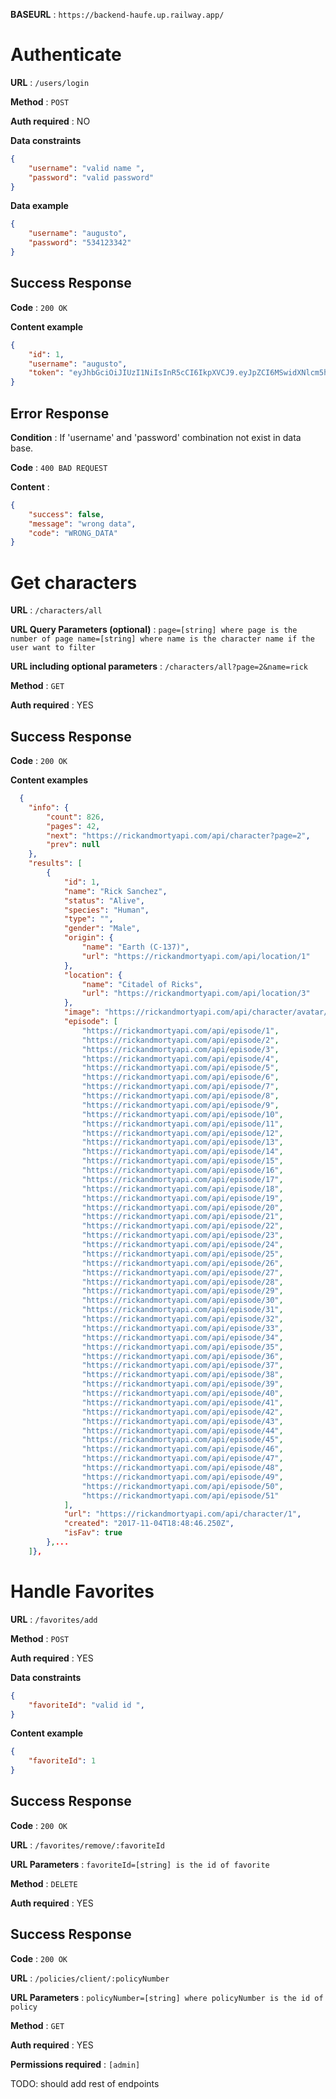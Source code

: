 **BASEURL** : `https://backend-haufe.up.railway.app/`

# Authenticate

**URL** : `/users/login`

**Method** : `POST`

**Auth required** : NO

**Data constraints**

```json
{
    "username": "valid name ",
    "password": "valid password"
}
```

**Data example**

```json
{
    "username": "augusto",
    "password": "534123342"
}
```

## Success Response

**Code** : `200 OK`

**Content example**

```json
{
    "id": 1,
    "username": "augusto",
    "token": "eyJhbGciOiJIUzI1NiIsInR5cCI6IkpXVCJ9.eyJpZCI6MSwidXNlcm5hbWUiOiJhdWd1c3RvIiwiaWF0IjoxNzA5MTI1MzU3LCJleHAiOjE3MDkxMjYyNTd9.pSjMhGVjjczi8bsGWIiMpv8X_UCmGaXfVM4770OP60Q"
}
```

## Error Response

**Condition** : If 'username' and 'password' combination not exist in data base.

**Code** : `400 BAD REQUEST`

**Content** :

```json
{
    "success": false,
    "message": "wrong data",
    "code": "WRONG_DATA"
}
```

# Get characters


**URL** : `/characters/all`

**URL Query Parameters (optional)** : `page=[string] where page is the number of page name=[string] where name is the character name if the user want to filter`

**URL including optional parameters** : `/characters/all?page=2&name=rick`

**Method** : `GET`

**Auth required** : YES


## Success Response

**Code** : `200 OK`

**Content examples**


```json
  {
    "info": {
        "count": 826,
        "pages": 42,
        "next": "https://rickandmortyapi.com/api/character?page=2",
        "prev": null
    },
    "results": [
        {
            "id": 1,
            "name": "Rick Sanchez",
            "status": "Alive",
            "species": "Human",
            "type": "",
            "gender": "Male",
            "origin": {
                "name": "Earth (C-137)",
                "url": "https://rickandmortyapi.com/api/location/1"
            },
            "location": {
                "name": "Citadel of Ricks",
                "url": "https://rickandmortyapi.com/api/location/3"
            },
            "image": "https://rickandmortyapi.com/api/character/avatar/1.jpeg",
            "episode": [
                "https://rickandmortyapi.com/api/episode/1",
                "https://rickandmortyapi.com/api/episode/2",
                "https://rickandmortyapi.com/api/episode/3",
                "https://rickandmortyapi.com/api/episode/4",
                "https://rickandmortyapi.com/api/episode/5",
                "https://rickandmortyapi.com/api/episode/6",
                "https://rickandmortyapi.com/api/episode/7",
                "https://rickandmortyapi.com/api/episode/8",
                "https://rickandmortyapi.com/api/episode/9",
                "https://rickandmortyapi.com/api/episode/10",
                "https://rickandmortyapi.com/api/episode/11",
                "https://rickandmortyapi.com/api/episode/12",
                "https://rickandmortyapi.com/api/episode/13",
                "https://rickandmortyapi.com/api/episode/14",
                "https://rickandmortyapi.com/api/episode/15",
                "https://rickandmortyapi.com/api/episode/16",
                "https://rickandmortyapi.com/api/episode/17",
                "https://rickandmortyapi.com/api/episode/18",
                "https://rickandmortyapi.com/api/episode/19",
                "https://rickandmortyapi.com/api/episode/20",
                "https://rickandmortyapi.com/api/episode/21",
                "https://rickandmortyapi.com/api/episode/22",
                "https://rickandmortyapi.com/api/episode/23",
                "https://rickandmortyapi.com/api/episode/24",
                "https://rickandmortyapi.com/api/episode/25",
                "https://rickandmortyapi.com/api/episode/26",
                "https://rickandmortyapi.com/api/episode/27",
                "https://rickandmortyapi.com/api/episode/28",
                "https://rickandmortyapi.com/api/episode/29",
                "https://rickandmortyapi.com/api/episode/30",
                "https://rickandmortyapi.com/api/episode/31",
                "https://rickandmortyapi.com/api/episode/32",
                "https://rickandmortyapi.com/api/episode/33",
                "https://rickandmortyapi.com/api/episode/34",
                "https://rickandmortyapi.com/api/episode/35",
                "https://rickandmortyapi.com/api/episode/36",
                "https://rickandmortyapi.com/api/episode/37",
                "https://rickandmortyapi.com/api/episode/38",
                "https://rickandmortyapi.com/api/episode/39",
                "https://rickandmortyapi.com/api/episode/40",
                "https://rickandmortyapi.com/api/episode/41",
                "https://rickandmortyapi.com/api/episode/42",
                "https://rickandmortyapi.com/api/episode/43",
                "https://rickandmortyapi.com/api/episode/44",
                "https://rickandmortyapi.com/api/episode/45",
                "https://rickandmortyapi.com/api/episode/46",
                "https://rickandmortyapi.com/api/episode/47",
                "https://rickandmortyapi.com/api/episode/48",
                "https://rickandmortyapi.com/api/episode/49",
                "https://rickandmortyapi.com/api/episode/50",
                "https://rickandmortyapi.com/api/episode/51"
            ],
            "url": "https://rickandmortyapi.com/api/character/1",
            "created": "2017-11-04T18:48:46.250Z",
            "isFav": true
        },...
    ]},
```


# Handle Favorites


**URL** : `/favorites/add`


**Method** : `POST`

**Auth required** : YES

**Data constraints**

```json
{
    "favoriteId": "valid id ",
}
```


**Content example**

```json
{
    "favoriteId": 1
}
```

## Success Response

**Code** : `200 OK`



**URL** : `/favorites/remove/:favoriteId`

**URL Parameters** : `favoriteId=[string] is the id of favorite`

**Method** : `DELETE`

**Auth required** : YES


## Success Response

**Code** : `200 OK`


**URL** : `/policies/client/:policyNumber`

**URL Parameters** : `policyNumber=[string] where policyNumber is the id of policy`

**Method** : `GET`

**Auth required** : YES

**Permissions required** : `[admin]`

TODO: should add rest of endpoints 